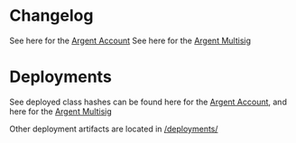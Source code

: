 # Changelog

See here for the [Argent Account](./docs/CHANGELOG_argent_account.md)
See here for the [Argent Multisig](./docs/CHANGELOG_multisig.md)

# Deployments

See deployed class hashes can be found here for the [Argent Account](./deployments/account.txt), and here for the [Argent Multisig](./deployments/multisig.txt)

Other deployment artifacts are located in [/deployments/](./deployments/)
